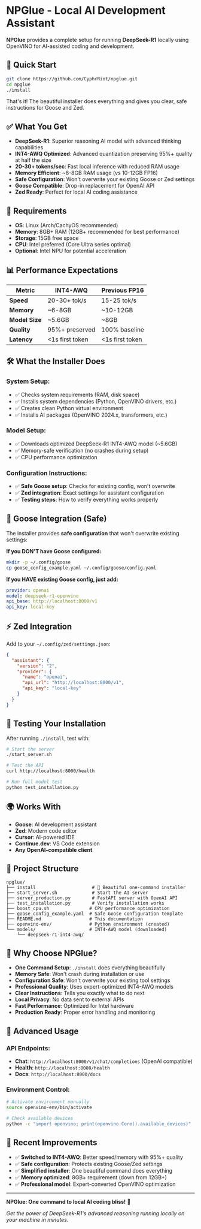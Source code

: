 # NPGlue - Local AI Development Assistant

**NPGlue** provides a complete setup for running **DeepSeek-R1** locally using OpenVINO for AI-assisted coding and development.

## 🚀 **Quick Start**

```bash
git clone https://github.com/CyphrRiot/npglue.git
cd npglue
./install
```

That's it! The beautiful installer does everything and gives you clear, safe instructions for Goose and Zed.

## ✅ **What You Get**

- **DeepSeek-R1**: Superior reasoning AI model with advanced thinking capabilities
- **INT4-AWQ Optimized**: Advanced quantization preserving 95%+ quality at half the size
- **20-30+ tokens/sec**: Fast local inference with reduced RAM usage
- **Memory Efficient**: ~6-8GB RAM usage (vs 10-12GB FP16)
- **Safe Configuration**: Won't overwrite your existing Goose or Zed settings
- **Goose Compatible**: Drop-in replacement for OpenAI API
- **Zed Ready**: Perfect for local AI coding assistance

## 🔧 **Requirements**

- **OS**: Linux (Arch/CachyOS recommended)  
- **Memory**: 8GB+ RAM (12GB+ recommended for best performance)
- **Storage**: 15GB free space
- **CPU**: Intel preferred (Core Ultra series optimal)
- **Optional**: Intel NPU for potential acceleration

## 📊 **Performance Expectations**

| Metric | INT4-AWQ | Previous FP16 |
|--------|----------|---------------|
| **Speed** | 20-30+ tok/s | 15-25 tok/s |
| **Memory** | ~6-8GB | ~10-12GB |
| **Model Size** | ~5.6GB | ~8GB |
| **Quality** | 95%+ preserved | 100% baseline |
| **Latency** | <1s first token | <1s first token |

## 🛠️ **What the Installer Does**

### **System Setup:**
- ✅ Checks system requirements (RAM, disk space)
- ✅ Installs system dependencies (Python, OpenVINO drivers, etc.)
- ✅ Creates clean Python virtual environment
- ✅ Installs AI packages (OpenVINO 2024.x, transformers, etc.)

### **Model Setup:**
- ✅ Downloads optimized DeepSeek-R1 INT4-AWQ model (~5.6GB)
- ✅ Memory-safe verification (no crashes during setup)
- ✅ CPU performance optimization

### **Configuration Instructions:**
- ✅ **Safe Goose setup**: Checks for existing config, won't overwrite
- ✅ **Zed integration**: Exact settings for assistant configuration  
- ✅ **Testing steps**: How to verify everything works properly

## 🦆 **Goose Integration (Safe)**

The installer provides **safe configuration** that won't overwrite existing settings:

**If you DON'T have Goose configured:**
```bash
mkdir -p ~/.config/goose
cp goose_config_example.yaml ~/.config/goose/config.yaml
```

**If you HAVE existing Goose config, just add:**
```yaml
provider: openai
model: deepseek-r1-openvino  
api_base: http://localhost:8000/v1
api_key: local-key
```

## ⚡ **Zed Integration**

Add to your `~/.config/zed/settings.json`:
```json
{
  "assistant": {
    "version": "2",
    "provider": {
      "name": "openai",
      "api_url": "http://localhost:8000/v1", 
      "api_key": "local-key"
    }
  }
}
```

## 🧪 **Testing Your Installation**

After running `./install`, test with:

```bash
# Start the server
./start_server.sh

# Test the API
curl http://localhost:8000/health

# Run full model test  
python test_installation.py
```

## 🌍 **Works With**

- **Goose**: AI development assistant
- **Zed**: Modern code editor  
- **Cursor**: AI-powered IDE
- **Continue.dev**: VS Code extension
- **Any OpenAI-compatible client**

## 📁 **Project Structure**

```
npglue/
├── install                     # 🌟 Beautiful one-command installer
├── start_server.sh             # Start the AI server  
├── server_production.py        # FastAPI server with OpenAI API
├── test_installation.py        # Verify installation works
├── boost_cpu.sh               # CPU performance optimization
├── goose_config_example.yaml  # Safe Goose configuration template
├── README.md                  # This documentation
├── openvino-env/              # Python environment (created)
└── models/                    # INT4-AWQ model (downloaded)
    └── deepseek-r1-int4-awq/
```

## 🎯 **Why Choose NPGlue?**

- **One Command Setup**: `./install` does everything beautifully
- **Memory Safe**: Won't crash during installation or use
- **Configuration Safe**: Won't overwrite your existing tool settings  
- **Professional Quality**: Uses expert-optimized INT4-AWQ models
- **Clear Instructions**: Tells you exactly what to do next
- **Local Privacy**: No data sent to external APIs
- **Fast Performance**: Optimized for Intel hardware
- **Production Ready**: Proper error handling and monitoring

## 🔧 **Advanced Usage**

### **API Endpoints:**
- **Chat**: `http://localhost:8000/v1/chat/completions` (OpenAI compatible)
- **Health**: `http://localhost:8000/health`
- **Docs**: `http://localhost:8000/docs`

### **Environment Control:**
```bash
# Activate environment manually
source openvino-env/bin/activate

# Check available devices
python -c "import openvino; print(openvino.Core().available_devices)"
```

## 🚀 **Recent Improvements**

- ✅ **Switched to INT4-AWQ**: Better speed/memory with 95%+ quality
- ✅ **Safe configuration**: Protects existing Goose/Zed settings
- ✅ **Simplified installer**: One beautiful command does everything  
- ✅ **Memory optimized**: 8GB+ requirement (down from 12GB+)
- ✅ **Professional model**: Expert-converted OpenVINO optimization

---

**NPGlue: One command to local AI coding bliss!** 🚀

*Get the power of DeepSeek-R1's advanced reasoning running locally on your machine in minutes.*
